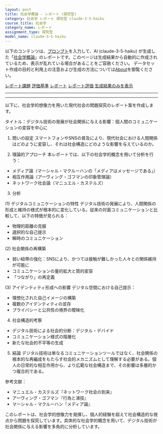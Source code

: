 ```yaml
---
layout: post
title: 社会学概論 - レポート (探究型)
category: 社会学 レポート 探究型 claude-3-5-haiku
course_title: 社会学
category_name: レポート
assignment_type: 探究型
model_name: claude-3-5-haiku
---
```


以下のコンテンツは、[プロンプト](http://127.0.0.1:8000/generated/社会学/claude-3-5-haiku/prompt_レポート-探究型.md)を入力して、AI (claude-3-5-haiku) が生成した「[社会学概論](/contents/社会学/)」のレポートです。このページは生成結果から自動的に作成されているため、表示が乱れている場合があることをご容赦ください。
データセット作成の目的と利用上の注意および生成の方法については[About](/About)を御覧ください。

[レポート課題](../レポート課題-探究型)
[評価基準](../評価基準-探究型)
[レポート](../レポート-探究型)
[レポート評価](../レポート評価-探究型)
[生成結果のみを表示](http://127.0.0.1:8000/generated/社会学/claude-3-5-haiku/レポート-探究型.md)
  

***
***
  
以下に、社会学的想像力を用いた現代社会の問題探究のレポート案を作成します。

タイトル：デジタル技術の発展が社会関係に与える影響：個人間のコミュニケーションの変容を中心に

1. 問いの設定
スマートフォンやSNSの普及により、現代社会における人間関係はどのように変容し、それは社会構造にどのような影響を与えているのか。

2. 理論的アプローチ
本レポートでは、以下の社会学的概念を用いて分析を行う：
- メディア論（マーシャル・マクルーハンの「メディアはメッセージである」）
- 相互作用論（アーヴィング・ゴフマンの印象管理論）
- ネットワーク社会論（マニュエル・カステルズ）

3. 分析

(1) デジタルコミュニケーションの特性
デジタル技術の発展により、人間関係の形成と維持の様式が根本的に変化している。従来の対面コミュニケーションと比較して、以下の特徴が見られる：
- 物理的距離の克服
- 選択的な自己提示
- 瞬時のコミュニケーション

(2) 社会関係の再構築
- 弱い紐帯の強化：SNSにより、かつては接触が難しかった人々との関係維持が可能に
- コミュニケーションの量的拡大と質的変容
- 「つながり」の再定義

(3) アイデンティティ形成への影響
デジタル空間における自己提示：
- 理想化された自己イメージの構築
- 複数のアイデンティティの並存
- プライバシーと公共性の境界の曖昧化

4. 社会構造的考察
- デジタル技術による社会的分断：デジタル・デバイド
- コミュニケーション様式の階層化
- 新たな社会的不平等の生成

5. 結論
デジタル技術は単なるコミュニケーションツールではなく、社会関係の根本的な再編成をもたらす社会的メカニズムとして理解する必要がある。個人の日常的な相互作用から、より広範な社会構造まで、その影響は多層的かつ複合的である。

参考文献：
- マニュエル・カステルズ『ネットワーク社会の到来』
- アーヴィング・ゴフマン『行為と演技』
- マーシャル・マクルーハン『メディア論』

このレポートは、社会学的想像力を発揮し、個人的経験を超えて社会構造的な視点から問題を探究しています。具体的な社会学的概念を用いて、デジタル技術が社会関係に与える影響を多角的に分析しています。
